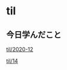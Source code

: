 # til

## 今日学んだこと

[til/2020\-12](https://github.com/tokiohamamatsu/til/blob/master/tir/2020-12.md#14)

[til/14](https://github.com/tokiohamamatsu/til/blob/master/%E6%B4%BB%E5%8B%95%E8%A8%98%E9%8C%B2/12/14.md)